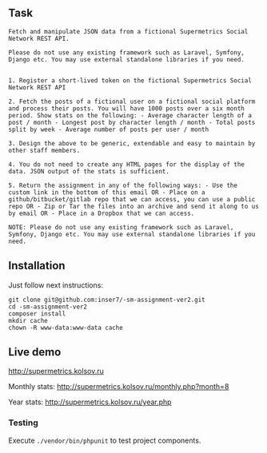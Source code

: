 ## Task

```
Fetch and manipulate JSON data from a fictional Supermetrics Social Network REST API.

Please do not use any existing framework such as Laravel, Symfony, Django etc. You may use external standalone libraries if you need. 


1. Register a short-lived token on the fictional Supermetrics Social Network REST API
 
2. Fetch the posts of a fictional user on a fictional social platform and process their posts. You will have 1000 posts over a six month period. Show stats on the following: - Average character length of a post / month - Longest post by character length / month - Total posts split by week - Average number of posts per user / month
 
3. Design the above to be generic, extendable and easy to maintain by other staff members.
 
4. You do not need to create any HTML pages for the display of the data. JSON output of the stats is sufficient.
 
5. Return the assignment in any of the following ways: - Use the custom link in the bottom of this email OR - Place on a github/bitbucket/gitlab repo that we can access, you can use a public repo OR - Zip or Tar the files into an archive and send it along to us by email OR - Place in a Dropbox that we can access.

NOTE: Please do not use any existing framework such as Laravel, Symfony, Django etc. You may use external standalone libraries if you need. 

```


## Installation

Just follow next instructions:

```
git clone git@github.com:inser7/-sm-assignment-ver2.git
cd -sm-assignment-ver2
composer install
mkdir cache
chown -R www-data:www-data cache

```


## Live demo

http://supermetrics.kolsov.ru

Monthly stats:  http://supermetrics.kolsov.ru/monthly.php?month=8

Year stats:  http://supermetrics.kolsov.ru/year.php

### Testing

Execute `./vendor/bin/phpunit` to test project components.

